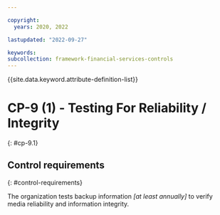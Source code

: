 ```yaml
---

copyright:
  years: 2020, 2022

lastupdated: "2022-09-27"

keywords: 
subcollection: framework-financial-services-controls
---
```


{{site.data.keyword.attribute-definition-list}}

         
# CP-9 (1) - Testing For Reliability / Integrity
{: #cp-9.1}

## Control requirements
{: #control-requirements}

The organization tests backup information _[at least annually]_ to verify media reliability and information integrity.



